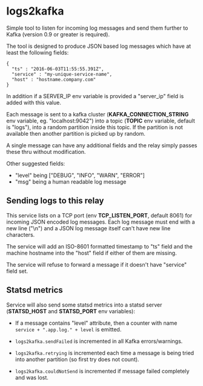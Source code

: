 logs2kafka
==========

Simple tool to listen for incoming log messages and send them further to Kafka (version 0.9 or greater is required).

The tool is designed to produce JSON based log messages which have at least the following fields:

	{
	  "ts" : "2016-06-03T11:55:55.391Z",
	  "service" : "my-unique-service-name",
	  "host" : "hostname.company.com"
	}

In addition if a SERVER_IP env variable is provided a "server_ip" field is added with this value.

Each message is sent to a kafka cluster (**KAFKA_CONNECTION_STRING** env variable, eg. "localhost:9042") into a topic (**TOPIC** env variable, default is "logs"), into a random partition inside this topic. If the partition is not available then another partition is picked up by random.

A single message can have any additional fields and the relay simply passes these thru without modification.

Other suggested fields:

 - "level" being ["DEBUG", "INFO", "WARN", "ERROR"]
 - "msg" being a human readable log message

Sending logs to this relay
--------------------------

This service lists on a TCP port (env **TCP_LISTEN_PORT**, default 8061) for incoming JSON encoded log messages. Each log message must end with a new line ("\n") and a JSON log message itself can't have new line characters.

The service will add an ISO-8601 formatted timestamp to "ts" field and the machine hostname into the "host" field if either of them are missing.

The service will refuse to forward a message if it doesn't have "service" field set.

Statsd metrics
--------------

Service will also send some statsd metrics into a statsd server (**STATSD_HOST** and **STATSD_PORT** env variables):

 - If a message contains "level" attribute, then a counter with name `service + ".app.log." + level` is emitted.

 - `logs2kafka.sendFailed` is incremented in all Kafka errors/warnings.

 - `logs2kafka.retrying` is incremented each time a message is being tried into another partition (so first try does not count).

 - `logs2kafka.couldNotSend` is incremented if message failed completely and was lost.
